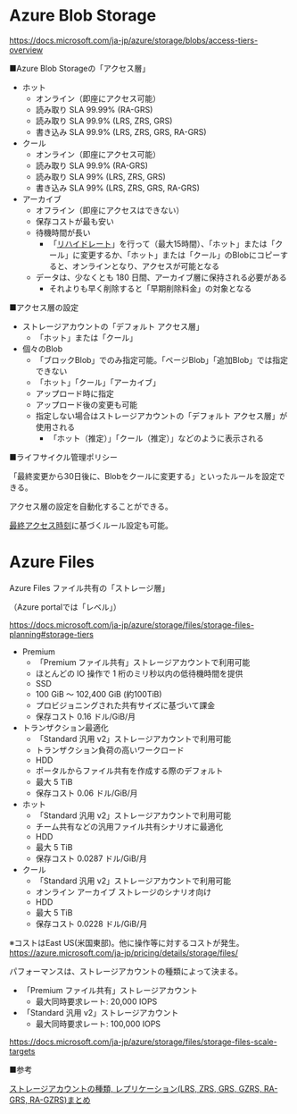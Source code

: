 # Azure Blob Storage

https://docs.microsoft.com/ja-jp/azure/storage/blobs/access-tiers-overview

■Azure Blob Storageの「アクセス層」

- ホット
  - オンライン（即座にアクセス可能）
  - 読み取り SLA 99.99% (RA-GRS)
  - 読み取り SLA 99.9% (LRS, ZRS, GRS)
  - 書き込み SLA 99.9% (LRS, ZRS, GRS, RA-GRS)
- クール
  - オンライン（即座にアクセス可能）
  - 読み取り SLA 99.9% (RA-GRS)
  - 読み取り SLA 99% (LRS, ZRS, GRS)
  - 書き込み SLA 99% (LRS, ZRS, GRS, RA-GRS)
- アーカイブ
  - オフライン（即座にアクセスはできない）
  - 保存コストが最も安い
  - 待機時間が長い
    - 「[リハイドレート](https://docs.microsoft.com/ja-jp/azure/storage/blobs/archive-rehydrate-overview)」を行って（最大15時間）、「ホット」または「クール」に変更するか、「ホット」または「クール」のBlobにコピーすると、オンラインとなり、アクセスが可能となる
  - データは、少なくとも 180 日間、アーカイブ層に保持される必要がある
    - それよりも早く削除すると「早期削除料金」の対象となる


■アクセス層の設定

- ストレージアカウントの「デフォルト アクセス層」
  - 「ホット」または「クール」
- 個々のBlob
  - 「ブロックBlob」でのみ指定可能。「ページBlob」「追加Blob」では指定できない
  - 「ホット」「クール」「アーカイブ」
  - アップロード時に指定
  - アップロード後の変更も可能
  - 指定しない場合はストレージアカウントの「デフォルト アクセス層」が使用される
    - 「ホット（推定）」「クール（推定）」などのように表示される

■ライフサイクル管理ポリシー

「最終変更から30日後に、Blobをクールに変更する」といったルールを設定できる。

アクセス層の設定を自動化することができる。

[最終アクセス時刻](https://docs.microsoft.com/ja-jp/azure/storage/blobs/lifecycle-management-overview#move-data-based-on-last-accessed-time)に基づくルール設定も可能。

# Azure Files

Azure Files ファイル共有の「ストレージ層」

（Azure portalでは「レベル」）

https://docs.microsoft.com/ja-jp/azure/storage/files/storage-files-planning#storage-tiers


- Premium
  - 「Premium ファイル共有」ストレージアカウントで利用可能
  - ほとんどの IO 操作で 1 桁のミリ秒以内の低待機時間を提供
  - SSD
  - 100 GiB ～ 102,400 GiB (約100TiB)
  - プロビジョニングされた共有サイズに基づいて課金
  - 保存コスト 0.16 ドル/GiB/月
- トランザクション最適化
  - 「Standard 汎用 v2」ストレージアカウントで利用可能
  - トランザクション負荷の高いワークロード
  - HDD
  - ポータルからファイル共有を作成する際のデフォルト
  - 最大 5 TiB
  - 保存コスト 0.06 ドル/GiB/月
- ホット
  - 「Standard 汎用 v2」ストレージアカウントで利用可能
  - チーム共有などの汎用ファイル共有シナリオに最適化
  - HDD
  - 最大 5 TiB
  - 保存コスト 0.0287 ドル/GiB/月
- クール
  - 「Standard 汎用 v2」ストレージアカウントで利用可能
  - オンライン アーカイブ ストレージのシナリオ向け
  - HDD
  - 最大 5 TiB
  - 保存コスト 0.0228 ドル/GiB/月

※コストはEast US(米国東部)。他に操作等に対するコストが発生。https://azure.microsoft.com/ja-jp/pricing/details/storage/files/

パフォーマンスは、ストレージアカウントの種類によって決まる。
- 「Premium ファイル共有」ストレージアカウント
  - 最大同時要求レート: 20,000 IOPS
- 「Standard 汎用 v2」ストレージアカウント
  - 最大同時要求レート: 100,000 IOPS

https://docs.microsoft.com/ja-jp/azure/storage/files/storage-files-scale-targets

■参考

[ストレージアカウントの種類, レプリケーション(LRS, ZRS, GRS, GZRS, RA-GRS, RA-GZRS)まとめ](../AZ-104/pdf/mod07/ストレージアカウントの種類.pdf)

